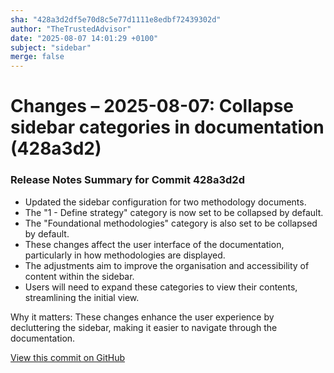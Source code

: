 ```yaml
---
sha: "428a3d2df5e70d8c5e77d1111e8edbf72439302d"
author: "TheTrustedAdvisor"
date: "2025-08-07 14:01:29 +0100"
subject: "sidebar"
merge: false
---
```


# Changes – 2025-08-07: Collapse sidebar categories in documentation (428a3d2)

### Release Notes Summary for Commit 428a3d2d

- Updated the sidebar configuration for two methodology documents.
- The "1 - Define strategy" category is now set to be collapsed by default.
- The "Foundational methodologies" category is also set to be collapsed by default.
- These changes affect the user interface of the documentation, particularly in how methodologies are displayed.
- The adjustments aim to improve the organisation and accessibility of content within the sidebar.
- Users will need to expand these categories to view their contents, streamlining the initial view.

Why it matters: These changes enhance the user experience by decluttering the sidebar, making it easier to navigate through the documentation.

[View this commit on GitHub](https://github.com/TheTrustedAdvisor/FabricAdoptionFramework/commit/428a3d2df5e70d8c5e77d1111e8edbf72439302d)
